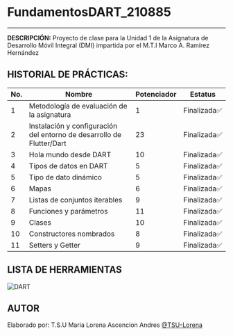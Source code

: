 # FundamentosDART_210885
----

**DESCRIPCIÓN:**
Proyecto de clase para la Unidad 1 de la Asignatura de Desarrollo Móvil Integral (DMI) impartida por el M.T.I Marco A. Ramírez Hernández

## HISTORIAL DE PRÁCTICAS:

|No. |Nombre|Potenciador|Estatus|
|--|--|--|--|
|1|Metodología de evaluación de la asignatura|1|Finalizada✅|
|2|Instalación y configuración del entorno de desarrollo de Flutter/Dart|23|Finalizada✅|
|3|Hola mundo desde DART|10|Finalizada✅|
|4|Tipos de datos en DART|5|Finalizada✅|
|5|Tipo de dato dinámico|5|Finalizada✅|
|6|Mapas|6|Finalizada✅|
|7|Listas de conjuntos iterables|9|Finalizada✅|
|8|Funciones y parámetros|11|Finalizada✅|
|9|Clases|10|Finalizada✅|
|10|Constructores nombrados|8|Finalizada✅|
|11|Setters y Getter|9|Finalizada✅|

## LISTA DE HERRAMIENTAS
![DART](https://img.shields.io/badge/Dart-0175C2?style=for-the-badge&logo=dart&logoColor=white)

## AUTOR
Elaborado por: T.S.U Maria Lorena Ascencion Andres [@TSU-Lorena](https://github.com/loreasc2003)